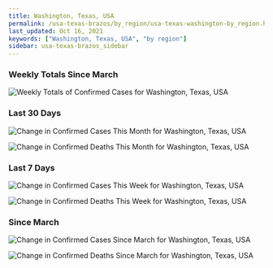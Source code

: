 ```yaml
---
title: Washington, Texas, USA
permalink: /usa-texas-brazos/by_region/usa-texas-washington-by_region.html
last_updated: Oct 16, 2021
keywords: ["Washington, Texas, USA", "by region"]
sidebar: usa-texas-brazos_sidebar
---
```


<h3>Weekly Totals Since March</h3>

![Weekly Totals of Confirmed Cases for Washington, Texas, USA](/covid_tracker/images/graphs/usa-texas-washington-weekly_totals_graph.png)

<h3>Last 30 Days</h3>

![Change in Confirmed Cases This Month for Washington, Texas, USA](/covid_tracker/images/graphs/usa-texas-washington-delta_confirmed-30_days_graph.png)

![Change in Confirmed Deaths This Month for Washington, Texas, USA](/covid_tracker/images/graphs/usa-texas-washington-delta_deaths-30_days_graph.png)

<h3>Last 7 Days</h3>

![Change in Confirmed Cases This Week for Washington, Texas, USA](/covid_tracker/images/graphs/usa-texas-washington-delta_confirmed-7_days_graph.png)

![Change in Confirmed Deaths This Week for Washington, Texas, USA](/covid_tracker/images/graphs/usa-texas-washington-delta_deaths-7_days_graph.png)

<h3>Since March</h3>

![Change in Confirmed Cases Since March for Washington, Texas, USA](/covid_tracker/images/graphs/usa-texas-washington-delta_confirmed-since_march_graph.png)

![Change in Confirmed Deaths Since March for Washington, Texas, USA](/covid_tracker/images/graphs/usa-texas-washington-delta_deaths-since_march_graph.png)
